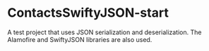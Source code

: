 # ContactsSwiftyJSON-start
A test project that uses JSON serialization and deserialization. The Alamofire and SwiftyJSON libraries are also used.
